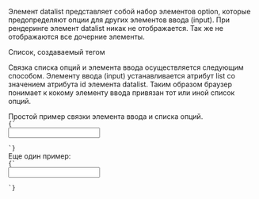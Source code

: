<p>
Элемент <LE>datalist</LE> представляет собой набор элементов <LE>option</LE>, которые предопределяют опции для других элементов ввода (<LE>input</LE>). При рендеринге элемент datalist никак не отображается. Так же не отображаются все дочерние элементы.
</p>

<p>
Список, создаваемый тегом <datalist>, связывается с текстовым полем посредством атрибута id. Его значение должно совпадать со значением атрибута list элемента <LE>input</LE>.

Связка списка опций и элемента ввода осуществляется следующим способом. Элементу ввода (<LE>input</LE>) устанавливается атрибут <LA>list</LA> со значением атрибута <LA>id</LA> элемента <LE>datalist</LE>. Таким образом браузер понимает к кокому элементу ввода привязан тот или иной список опций.
</p>

<ExampleBox>
Простой пример связки элемента ввода и списка опций.
<Code>
{`
<input name=country list="countries">
<datalist id="countries>">
    <option value="Россия">
    <option value="Китай">
</datalist>
`}
</Code>
</ExampleBox>

<ExampleBox>
Еще один пример:
<Code>
{`
<input name=animal list=animals>
<datalist id=animals>
    <option value="Cat">
    <option value="Dog">
</datalist>
`}
</Code>
</ExampleBox>
